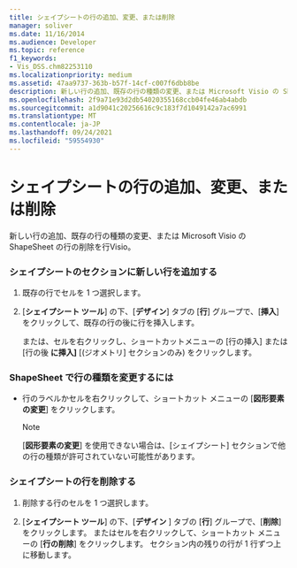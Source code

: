 ```yaml
---
title: シェイプシートの行の追加、変更、または削除
manager: soliver
ms.date: 11/16/2014
ms.audience: Developer
ms.topic: reference
f1_keywords:
- Vis_DSS.chm82253110
ms.localizationpriority: medium
ms.assetid: 47aa9737-363b-b57f-14cf-c007f6dbb8be
description: 新しい行の追加、既存の行の種類の変更、または Microsoft Visio の ShapeSheet の行の削除を行Visio。
ms.openlocfilehash: 2f9a71e93d2db54020355168ccb04fe46ab4abdb
ms.sourcegitcommit: a1d9041c20256616c9c183f7d1049142a7ac6991
ms.translationtype: MT
ms.contentlocale: ja-JP
ms.lasthandoff: 09/24/2021
ms.locfileid: "59554930"
---
```

# <a name="add-change-or-delete-rows-in-the-shapesheet"></a>シェイプシートの行の追加、変更、または削除

新しい行の追加、既存の行の種類の変更、または Microsoft Visio の ShapeSheet の行の削除を行Visio。
  
### <a name="to-add-a-new-row-to-a-section-in-the-shapesheet"></a>シェイプシートのセクションに新しい行を追加する

1. 既存の行でセルを 1 つ選択します。
    
2. [**シェイプシート ツール**] の下、[**デザイン**] タブの [**行**] グループで、[**挿入**] をクリックして、既存の行の後に行を挿入します。 
    
    または、セルを右クリックし、ショートカットメニューの [行の挿入] または [行の後 **に挿入]** [([](geometry-section.md)ジオメトリ] セクションのみ) をクリックします。 
    
### <a name="to-change-a-rows-type-in-the-shapesheet"></a>ShapeSheet で行の種類を変更するには

- 行のラベルかセルを右クリックして、ショートカット メニューの [**図形要素の変更**] をクリックします。 
    
    > [!NOTE]
    > [**図形要素の変更**] を使用できない場合は、[シェイプシート] セクションで他の行の種類が許可されていない可能性があります。 
  
### <a name="to-delete-a-row-in-the-shapesheet"></a>シェイプシートの行を削除する

1. 削除する行のセルを 1 つ選択します。
    
2. [**シェイプシート ツール**] の下、[**デザイン** ] タブの [**行**] グループで、[**削除**] をクリックします。 またはセルを右クリックして、ショートカット メニューの [**行の削除**] をクリックします。 セクション内の残りの行が 1 行ずつ上に移動します。 
    

